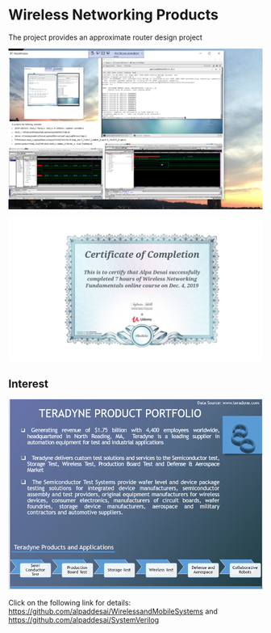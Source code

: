 # Wireless Networking Products

The project provides an approximate router design project 

![image](FirmwareImage.png)

![image](WirelessNetworkingProducts.jpg)

## Interest
![image](image1.png)



Click on the following link for details: https://github.com/alpaddesai/WirelessandMobileSystems and https://github.com/alpaddesai/SystemVerilog
